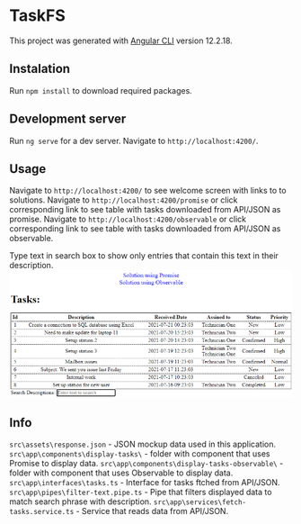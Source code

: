 # TaskFS

This project was generated with [Angular CLI](https://github.com/angular/angular-cli) version 12.2.18.

## Instalation

Run `npm install` to download required packages.

## Development server

Run `ng serve` for a dev server. Navigate to `http://localhost:4200/`.

## Usage

Navigate to `http://localhost:4200/` to see welcome screen with links to to solutions.
Navigate to `http://localhost:4200/promise` or click corresponding link to see table with tasks downloaded from API/JSON as promise.
Navigate to `http://localhost:4200/observable` or click corresponding link to see table with tasks downloaded from API/JSON as observable.

Type text in search box to show only entries that contain this text in their description.
![Example image](./img/example.png "example")

## Info

`src\assets\response.json` - JSON mockup data used in this application.
`src\app\components\display-tasks\` - folder with component that uses Promise to display data.
`src\app\components\display-tasks-observable\` - folder with component that uses Observable to display data.
`src\app\interfaces\tasks.ts` - Interface for tasks ftched from API/JSON.
`src\app\pipes\filter-text.pipe.ts` - Pipe that filters displayed data to match search phrase with description.
`src\app\services\fetch-tasks.service.ts` - Service that reads data from API/JSON.
